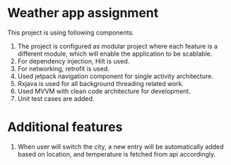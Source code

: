 # Weather app assignment

This project is using following components.

1) The project is configured as modular project where each feature is a different module, which will enable the application to be scablable.
2) For dependency injection, Hilt is used.
3) For networking, retrofit is used.
4) Used jetpack navigation component for single activity architecture.
5) Rxjava is used for all background threading related work.
6) Used MVVM with clean code architecture for development.
7) Unit test cases are added.

# Additional features
1) When user will switch the city, a new entry will be automatically added based on location, and temperature is fetched from api accordingly.
